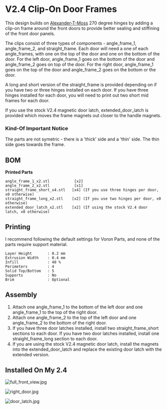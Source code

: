 # V2.4 Clip-On Door Frames #

 This design builds on [Alexander-T-Moss](https://github.com/scanlory/VoronUsers/tree/master/printer_mods/AlexanderT-Moss/270-Clamping-Hinges) 270 degree hinges by adding a clip-on frame around the front doors to provide better sealing and stiffining of the front door panels.  
 
 The clips consist of three types of components - angle_frame_1,  angle_frame_2, and straight_frame.  Each door will need a one of each angle_frames, with one on the top of the door and one on the bottom of the door.  For the left door, angle_frame_1 goes on the bottom of the door and angle_frame_2 goes on top of the door.  For the right door, angle_frame_1 goes on the top of the door and angle_frame_2 goes on the bottom or the door.
 
 A long and short version of the straight_frame is provided depending on if you have two or three hinges installed on each door.  If you have three hinges installed for each door, you will need to print out two short mid frames for each door.  

If you use the stock V2.4 magnetic door latch, extended_door_latch is provided which moves the frame magnets out closer to the handle magnets.

 ### Kind-Of Important Notice ###

 The parts are not symetric - there is a 'thick' side and a 'thin' side.  The thin side goes towards the frame.

 ## BOM ##
 **Printed Parts**
 ```
 angle_frame_1_x2.stl           [x2]
 angle_frame_2_x2.stl           [x1]
 straight_frame_short_x4.stl   [x4] (If you use three hinges per door, x0 otherwise)
 straight_frame_long_x2.stl    [x2] (If you use two hinges per door, x0 otherwise)
 extended_door_latch_x2.stl    [x2] (If using the stock V2.4 door latch, x0 otherwise)
 
 ```
 
 ## Printing ##

 I recommend following the default settings for Voron Parts, and none of the parts require support material.
 ```
 Layer Height       : 0.2 mm
 Extrusion Width    : 0.4 mm
 Infill             : 40 %
 Perimeters         : 4
 Solid Top/Bottom   : 5
 Supports           : No
 Brim               : Optional
 ```
 ## Assembly ##

 1. Attach one angle_frame_1 to the bottom of the left door and one angle_frame_1 to the top of the right door.
 2. Attach one angle_frame_2 to the top of the left door and one angle_frame_2 to the bottom of the right door.
 3. If you have three door latches installed, install two straight_frame_short sections to each door.  If you have two door latches installed, install one straight_frame_long section to each door.
 4. If you are using the stock V2.4 magnetic door latch, install the magnets into the extended_door_latch and replace the existing door latch with the extended version.
 
  ## Installed On My 2.4 ##

 ![full_front_view.jpg](https://github.com/scanlory/VoronUsers/blob/clip_on_door_frame/printer_mods/scanlory/clip_on_door_frame/Images/full_front_view.jpg)
 
  ![right_door.jpg](https://github.com/scanlory/VoronUsers/blob/clip_on_door_frame/printer_mods/scanlory/clip_on_door_frame/Images/right_door.jpg)
  
  ![door_latch.jpg](https://github.com/scanlory/VoronUsers/blob/clip_on_door_frame/printer_mods/scanlory/clip_on_door_frame/Images/door_latch.jpg)
